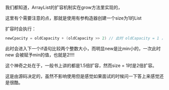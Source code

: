 我们都知道，ArrayList的扩容机制实在grow方法里实现的，

这里有个需要注意的点，那就是使用有参构造器创建一个size为1的List

扩容时会执行：
```java
newCpacity = oldCapacity + (oldCapacity >> 2) // 此时 oldCapacity = 1 ，所以newCpacity是 1 + 0 = 1 
```

此时会进入下一个if语句比较两个整数大小，而明显new是比min小的，一次此时new 会被赋予min的值，也就是2!!!!

这个神奇之处在于，一般书上讲的都是1.5倍扩容，然而size = 1时是2倍扩容。

这是由源码决定的，虽然不影响使用但是感觉如果面试的时候问一下答上来感觉还是很酷。
